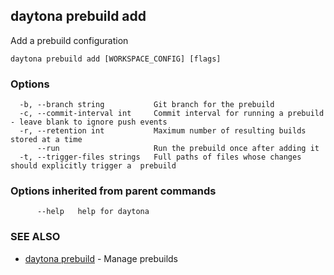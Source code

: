 ## daytona prebuild add

Add a prebuild configuration

```
daytona prebuild add [WORKSPACE_CONFIG] [flags]
```

### Options

```
  -b, --branch string           Git branch for the prebuild
  -c, --commit-interval int     Commit interval for running a prebuild - leave blank to ignore push events
  -r, --retention int           Maximum number of resulting builds stored at a time
      --run                     Run the prebuild once after adding it
  -t, --trigger-files strings   Full paths of files whose changes should explicitly trigger a  prebuild
```

### Options inherited from parent commands

```
      --help   help for daytona
```

### SEE ALSO

* [daytona prebuild](daytona_prebuild.md)	 - Manage prebuilds

